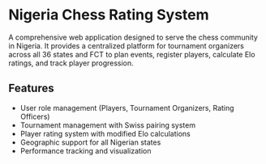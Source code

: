 # Nigeria Chess Rating System

A comprehensive web application designed to serve the chess community in Nigeria. It provides a centralized platform for tournament organizers across all 36 states and FCT to plan events, register players, calculate Elo ratings, and track player progression.

## Features

- User role management (Players, Tournament Organizers, Rating Officers)
- Tournament management with Swiss pairing system
- Player rating system with modified Elo calculations
- Geographic support for all Nigerian states
- Performance tracking and visualization


